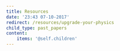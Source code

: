 ```yaml
---
title: Resources
date: '23:43 07-10-2017'
redirect: /resources/upgrade-your-physics
child_type: past_papers
content:
    items: '@self.children'
---
```


